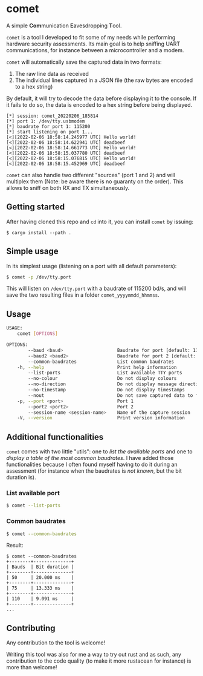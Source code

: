 # comet 

A simple **Com**munication **E**avesdropping **T**ool.

`comet` is a tool I developed to fit some of my needs while performing hardware security assessments. 
Its main goal is to help sniffing UART communications, for instance between a microcontroller and a modem. 

`comet` will automatically save the captured data in two formats: 
1. The raw line data as received 
2. The individual lines captured in a JSON file (the raw bytes are encoded to a hex string)

By default, it will try to decode the data before displaying it to the console. 
If it fails to do so, the data is encoded to a hex string before being displayed.

```raw
[*] session: comet_20220206_185814
[*] port 1: /dev/tty.usbmodem
[*] baudrate for port 1: 115200
[*] start listening on port 1...
[<][2022-02-06 18:58:14.245977 UTC] Hello world!
[<][2022-02-06 18:58:14.622941 UTC] deadbeef
[<][2022-02-06 18:58:14.661773 UTC] Hello world!
[<][2022-02-06 18:58:15.037780 UTC] deadbeef
[<][2022-02-06 18:58:15.076815 UTC] Hello world!
[<][2022-02-06 18:58:15.452969 UTC] deadbeef
```

`comet` can also handle two different "sources" (port 1 and 2) and will multiplex them (Note: be aware there is no guaranty on the order). 
This allows to sniff on both RX and TX simultaneously.

## Getting started

After having cloned this repo and `cd` into it, you can install `comet` by issuing:

```
$ cargo install --path .
```

## Simple usage

In its simplest usage (listening on a port with all default parameters):

```bash
$ comet -p /dev/tty.port
```

This will listen on `/dev/tty.port` with a baudrate of 115200 bd/s, and will save the two resulting files in a folder `comet_yyyymmdd_hhmmss`.

## Usage

```bash
USAGE:
    comet [OPTIONS]

OPTIONS:
        --baud <baud>                    Baudrate for port [default: 115200]
        --baud2 <baud2>                  Baudrate for port 2 [default: 115200]
        --common-baudrates               List common baudrates
    -h, --help                           Print help information
        --list-ports                     List available TTY ports
        --no-colour                      Do not display colours
        --no-direction                   Do not display message direction information
        --no-timestamp                   Do not display timestamps
        --nout                           Do not save captured data to files
    -p, --port <port>                    Port 1
        --port2 <port2>                  Port 2
        --session-name <session-name>    Name of the capture session
    -V, --version                        Print version information
```

## Additional functionalities

`comet` comes with two little "utils": one to *list the available ports* and one to *display a table of the most common baudrates*.
I have added those functionalities because I often found myself having to do it during an assessment (for instance when the baudrates is *not known*, but the bit duration is).

### List available port

```bash
$ comet --list-ports
```

### Common baudrates

```bash
$ comet --common-baudrates
```

Result:
```
$ comet --common-baudrates
+--------+--------------+
| Bauds  | Bit duration |
+--------+--------------+
| 50     | 20.000 ms    |
+--------+--------------+
| 75     | 13.333 ms    |
+--------+--------------+
| 110    | 9.091 ms     |
+--------+--------------+
...
```

## Contributing

Any contribution to the tool is welcome!

Writing this tool was also for me a way to try out rust and as such, any contribution to the code quality (to make it more rustacean for instance) is more than welcome!

